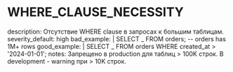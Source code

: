 # WHERE_CLAUSE_NECESSITY

description: Отсутствие WHERE clause в запросах к большим таблицам.
severity_default: high
bad_example: |
SELECT _ FROM orders; -- orders has 1M+ rows
good_example: |
SELECT _ FROM orders WHERE created_at > '2024-01-01';
notes: Запрещено в production для таблиц > 100K строк. В development - warning при > 10K строк.

